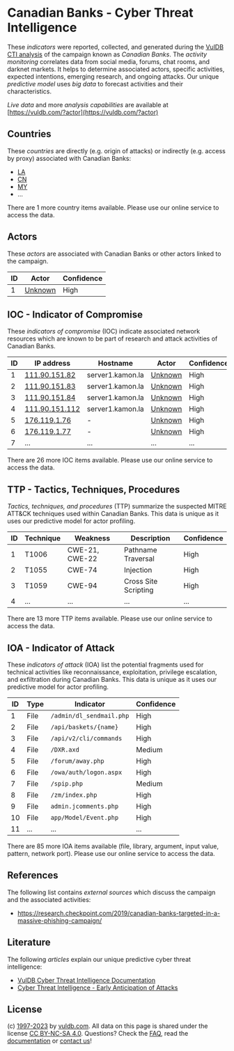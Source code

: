 # Canadian Banks - Cyber Threat Intelligence

These _indicators_ were reported, collected, and generated during the [VulDB CTI analysis](https://vuldb.com/?kb.cti) of the campaign known as _Canadian Banks_. The _activity monitoring_ correlates data from social media, forums, chat rooms, and darknet markets. It helps to determine associated actors, specific activities, expected intentions, emerging research, and ongoing attacks. Our unique _predictive model_ uses _big data_ to forecast activities and their characteristics.

_Live data_ and more _analysis capabilities_ are available at [https://vuldb.com/?actor](https://vuldb.com/?actor)

## Countries

These _countries_ are directly (e.g. origin of attacks) or indirectly (e.g. access by proxy) associated with Canadian Banks:

* [LA](https://vuldb.com/?country.la)
* [CN](https://vuldb.com/?country.cn)
* [MY](https://vuldb.com/?country.my)
* ...

There are 1 more country items available. Please use our online service to access the data.

## Actors

These _actors_ are associated with Canadian Banks or other actors linked to the campaign.

ID | Actor | Confidence
-- | ----- | ----------
1 | [Unknown](https://vuldb.com/?actor.unknown) | High

## IOC - Indicator of Compromise

These _indicators of compromise_ (IOC) indicate associated network resources which are known to be part of research and attack activities of Canadian Banks.

ID | IP address | Hostname | Actor | Confidence
-- | ---------- | -------- | ----- | ----------
1 | [111.90.151.82](https://vuldb.com/?ip.111.90.151.82) | server1.kamon.la | [Unknown](https://vuldb.com/?actor.unknown) | High
2 | [111.90.151.83](https://vuldb.com/?ip.111.90.151.83) | server1.kamon.la | [Unknown](https://vuldb.com/?actor.unknown) | High
3 | [111.90.151.84](https://vuldb.com/?ip.111.90.151.84) | server1.kamon.la | [Unknown](https://vuldb.com/?actor.unknown) | High
4 | [111.90.151.112](https://vuldb.com/?ip.111.90.151.112) | server1.kamon.la | [Unknown](https://vuldb.com/?actor.unknown) | High
5 | [176.119.1.76](https://vuldb.com/?ip.176.119.1.76) | - | [Unknown](https://vuldb.com/?actor.unknown) | High
6 | [176.119.1.77](https://vuldb.com/?ip.176.119.1.77) | - | [Unknown](https://vuldb.com/?actor.unknown) | High
7 | ... | ... | ... | ...

There are 26 more IOC items available. Please use our online service to access the data.

## TTP - Tactics, Techniques, Procedures

_Tactics, techniques, and procedures_ (TTP) summarize the suspected MITRE ATT&CK techniques used within Canadian Banks. This data is unique as it uses our predictive model for actor profiling.

ID | Technique | Weakness | Description | Confidence
-- | --------- | -------- | ----------- | ----------
1 | T1006 | CWE-21, CWE-22 | Pathname Traversal | High
2 | T1055 | CWE-74 | Injection | High
3 | T1059 | CWE-94 | Cross Site Scripting | High
4 | ... | ... | ... | ...

There are 13 more TTP items available. Please use our online service to access the data.

## IOA - Indicator of Attack

These _indicators of attack_ (IOA) list the potential fragments used for technical activities like reconnaissance, exploitation, privilege escalation, and exfiltration during Canadian Banks. This data is unique as it uses our predictive model for actor profiling.

ID | Type | Indicator | Confidence
-- | ---- | --------- | ----------
1 | File | `/admin/dl_sendmail.php` | High
2 | File | `/api/baskets/{name}` | High
3 | File | `/api/v2/cli/commands` | High
4 | File | `/DXR.axd` | Medium
5 | File | `/forum/away.php` | High
6 | File | `/owa/auth/logon.aspx` | High
7 | File | `/spip.php` | Medium
8 | File | `/zm/index.php` | High
9 | File | `admin.jcomments.php` | High
10 | File | `app/Model/Event.php` | High
11 | ... | ... | ...

There are 85 more IOA items available (file, library, argument, input value, pattern, network port). Please use our online service to access the data.

## References

The following list contains _external sources_ which discuss the campaign and the associated activities:

* https://research.checkpoint.com/2019/canadian-banks-targeted-in-a-massive-phishing-campaign/

## Literature

The following _articles_ explain our unique predictive cyber threat intelligence:

* [VulDB Cyber Threat Intelligence Documentation](https://vuldb.com/?kb.cti)
* [Cyber Threat Intelligence - Early Anticipation of Attacks](https://www.scip.ch/en/?labs.20201022)

## License

(c) [1997-2023](https://vuldb.com/?kb.changelog) by [vuldb.com](https://vuldb.com/?kb.about). All data on this page is shared under the license [CC BY-NC-SA 4.0](https://creativecommons.org/licenses/by-nc-sa/4.0/). Questions? Check the [FAQ](https://vuldb.com/?kb.faq), read the [documentation](https://vuldb.com/?kb) or [contact us](https://vuldb.com/?contact)!
